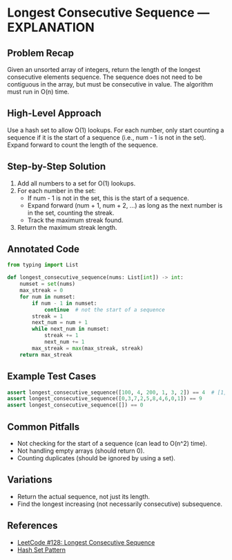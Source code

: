 # Longest Consecutive Sequence — EXPLANATION

## Problem Recap
Given an unsorted array of integers, return the length of the longest consecutive elements sequence. The sequence does not need to be contiguous in the array, but must be consecutive in value. The algorithm must run in O(n) time.

## High-Level Approach
Use a hash set to allow O(1) lookups. For each number, only start counting a sequence if it is the start of a sequence (i.e., num - 1 is not in the set). Expand forward to count the length of the sequence.

## Step-by-Step Solution
1. Add all numbers to a set for O(1) lookups.
2. For each number in the set:
    - If num - 1 is not in the set, this is the start of a sequence.
    - Expand forward (num + 1, num + 2, ...) as long as the next number is in the set, counting the streak.
    - Track the maximum streak found.
3. Return the maximum streak length.

## Annotated Code
```python
from typing import List

def longest_consecutive_sequence(nums: List[int]) -> int:
    numset = set(nums)
    max_streak = 0
    for num in numset:
        if num - 1 in numset:
            continue  # not the start of a sequence
        streak = 1
        next_num = num + 1
        while next_num in numset:
            streak += 1
            next_num += 1
        max_streak = max(max_streak, streak)
    return max_streak
```

## Example Test Cases
```python
assert longest_consecutive_sequence([100, 4, 200, 1, 3, 2]) == 4  # [1,2,3,4]
assert longest_consecutive_sequence([0,3,7,2,5,8,4,6,0,1]) == 9
assert longest_consecutive_sequence([]) == 0
```

## Common Pitfalls
- Not checking for the start of a sequence (can lead to O(n^2) time).
- Not handling empty arrays (should return 0).
- Counting duplicates (should be ignored by using a set).

## Variations
- Return the actual sequence, not just its length.
- Find the longest increasing (not necessarily consecutive) subsequence.

## References
- [LeetCode #128: Longest Consecutive Sequence](https://leetcode.com/problems/longest-consecutive-sequence/)
- [Hash Set Pattern](https://leetcode.com/problems/longest-consecutive-sequence/solutions/) 